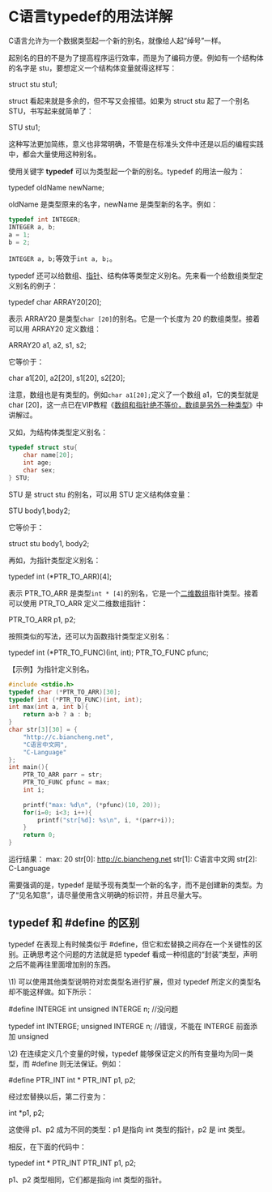 # C语言typedef的用法详解

C语言允许为一个数据类型起一个新的别名，就像给人起“绰号”一样。

起别名的目的不是为了提高程序运行效率，而是为了编码方便。例如有一个结构体的名字是 stu，要想定义一个结构体变量就得这样写：

struct stu stu1;

struct 看起来就是多余的，但不写又会报错。如果为 struct stu 起了一个别名 STU，书写起来就简单了：

STU stu1;

这种写法更加简练，意义也非常明确，不管是在标准头文件中还是以后的编程实践中，都会大量使用这种别名。

使用关键字 **typedef** 可以为类型起一个新的别名。typedef 的用法一般为：

typedef  oldName  newName;

oldName 是类型原来的名字，newName 是类型新的名字。例如：

```c
typedef int INTEGER;
INTEGER a, b;
a = 1;
b = 2;
```

`INTEGER a, b;`等效于`int a, b;`。

typedef 还可以给数组、[指针](http://c.biancheng.net/c/80/)、结构体等类型定义别名。先来看一个给数组类型定义别名的例子：

typedef char ARRAY20[20];

表示 ARRAY20 是类型`char [20]`的别名。它是一个长度为 20 的数组类型。接着可以用 ARRAY20 定义数组：

ARRAY20 a1, a2, s1, s2;

它等价于：

char a1[20], a2[20], s1[20], s2[20];

注意，数组也是有类型的。例如`char a1[20];`定义了一个数组 a1，它的类型就是 char [20]，这一点已在VIP教程《[数组和指针绝不等价，数组是另外一种类型](http://c.biancheng.net/view/vip_2018.html)》中讲解过。

又如，为结构体类型定义别名：

```c
typedef struct stu{
    char name[20];
    int age;
    char sex;
} STU;
```

STU 是 struct stu 的别名，可以用 STU 定义结构体变量：

STU body1,body2;

它等价于：

struct stu body1, body2;


再如，为指针类型定义别名：

typedef int (*PTR_TO_ARR)[4];

表示 PTR_TO_ARR 是类型`int * [4]`的别名，它是一个[二维数组](http://c.biancheng.net/c/array/)指针类型。接着可以使用 PTR_TO_ARR 定义二维数组指针：

PTR_TO_ARR p1, p2;

按照类似的写法，还可以为函数指针类型定义别名：

typedef int (*PTR_TO_FUNC)(int, int);
PTR_TO_FUNC pfunc;

【示例】为指针定义别名。

```c
#include <stdio.h>
typedef char (*PTR_TO_ARR)[30];
typedef int (*PTR_TO_FUNC)(int, int);
int max(int a, int b){
    return a>b ? a : b;
}
char str[3][30] = {
    "http://c.biancheng.net",
    "C语言中文网",
    "C-Language"
};
int main(){
    PTR_TO_ARR parr = str;
    PTR_TO_FUNC pfunc = max;
    int i;
   
    printf("max: %d\n", (*pfunc)(10, 20));
    for(i=0; i<3; i++){
        printf("str[%d]: %s\n", i, *(parr+i));
    }
    return 0;
}
```

运行结果：
max: 20
str[0]: http://c.biancheng.net
str[1]: C语言中文网
str[2]: C-Language

需要强调的是，typedef 是赋予现有类型一个新的名字，而不是创建新的类型。为了“见名知意”，请尽量使用含义明确的标识符，并且尽量大写。

## typedef 和 #define 的区别

typedef 在表现上有时候类似于 #define，但它和宏替换之间存在一个关键性的区别。正确思考这个问题的方法就是把 typedef 看成一种彻底的“封装”类型，声明之后不能再往里面增加别的东西。

\1) 可以使用其他类型说明符对宏类型名进行扩展，但对 typedef 所定义的类型名却不能这样做。如下所示：

\#define INTERGE int
unsigned INTERGE n;  //没问题

typedef int INTERGE;
unsigned INTERGE n;  //错误，不能在 INTERGE 前面添加 unsigned


\2) 在连续定义几个变量的时候，typedef 能够保证定义的所有变量均为同一类型，而 #define 则无法保证。例如：

\#define PTR_INT int *
PTR_INT p1, p2;

经过宏替换以后，第二行变为：

int *p1, p2;

这使得 p1、p2 成为不同的类型：p1 是指向 int 类型的指针，p2 是 int 类型。

相反，在下面的代码中：

typedef int * PTR_INT
PTR_INT p1, p2;

p1、p2 类型相同，它们都是指向 int 类型的指针。